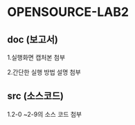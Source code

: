 # OPENSOURCE-LAB2

## doc (보고서)
1.실행화면 캡처본 첨부


2.간단한 실행 방법 설명 첨부

## src (소스코드)
1.2-0 ~2-9의 소스 코드 첨부
